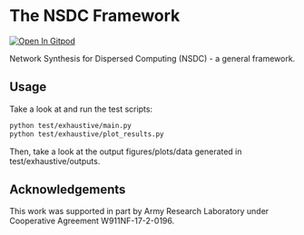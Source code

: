 # The NSDC Framework
[![Open In Gitpod](https://gitpod.io/button/open-in-gitpod.svg)](https://gitpod.io/#https://github.com/ANRGUSC/nsdc)

Network Synthesis for Dispersed Computing (NSDC) - a general framework.

## Usage
Take a look at and run the test scripts:
```bash
python test/exhaustive/main.py
python test/exhaustive/plot_results.py
```
Then, take a look at the output figures/plots/data generated in test/exhaustive/outputs.

## Acknowledgements
This work was supported in part by Army Research Laboratory
under Cooperative Agreement
W911NF-17-2-0196.
